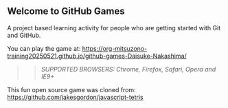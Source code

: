 ## Welcome to GitHub Games

A project based learning activity for people who are getting started with Git and GitHub.

You can play the game at: https://org-mitsuzono-training20250521.github.io/github-games-Daisuke-Nakashima/

>> _*SUPPORTED BROWSERS*: Chrome, Firefox, Safari, Opera and IE9+_

This fun open source game was cloned from: https://github.com/jakesgordon/javascript-tetris
